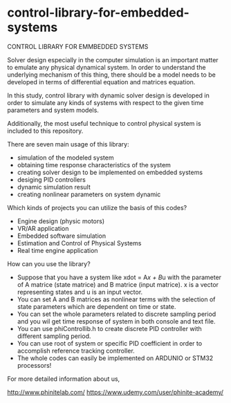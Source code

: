 # control-library-for-embedded-systems

CONTROL LIBRARY FOR EMMBEDDED SYSTEMS


 Solver design especially in the computer simulation is an important matter to emulate any physical dynamical system. In order to understand the underlying mechanism of this thing, there should be a model needs to be developed in terms of differential equation and matrices equation.
 
 In this study, control library with dynamic solver design is developed in order to simulate any kinds of systems with respect to the given time parameters and system models.
 
 Additionally, the most useful technique to control physical system is included to this repository. 
 
 There are seven main usage of this library:
 
 - simulation of the modeled system
 - obtaining time response characteristics of the system
 - creating solver design to be implemented on embedded systems
 - desiging PID controllers
 - dynamic simulation result
 - creating nonlinear parameters on system dynamic
  
Which kinds of projects you can utilize the basis of this codes?

 - Engine design (physic motors)
 - VR/AR application
 - Embedded software simulation
 - Estimation and Control of Physical Systems
 - Real time engine application

How can you use the library?

 - Suppose that you have a system like
  xdot = A*x + B*u
   with the parameter of A matrice (state matrice) and B matrice (input matrice). x is a vector representing states and u is an input vector.
 - You can set A and B matrices as nonlinear terms with the selection of state parameters which are dependent on time or state.
 - You can set the whole parameters related to discrete sampling period and you wil get time response of system in both console and text file.
 - You can use phiControllib.h to create discrete PID controller with different sampling period.
 - You can use root of system or specific PID coefficient in order to accomplish reference tracking controller.
 - The whole codes can easily be implemented on ARDUNIO or STM32 processors!

For more detailed information about us,

  http://www.phinitelab.com/
  https://www.udemy.com/user/phinite-academy/
  
  
  
  
